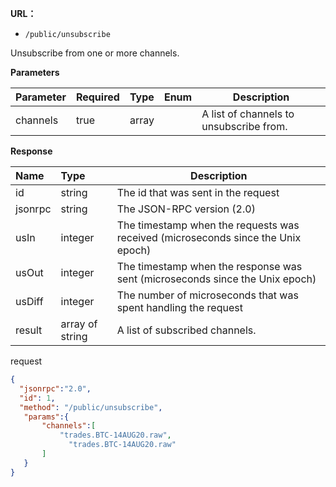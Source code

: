 **URL：** 

- `/public/unsubscribe`

Unsubscribe from one or more channels.

**Parameters** 

| Parameter | Required | Type  | Enum | Description                             |
| :-------- | :------- | :---- | ---- | --------------------------------------- |
| channels  | true     | array |      | A list of channels to unsubscribe from. |



**Response**

| **Name** | **Type**        | **Description**                     |
| :------- | :-------------- | ----------------------------------- |
| id       | string          | The id that was sent in the request |
| jsonrpc  | string          | The JSON-RPC version (2.0)          |
| usIn     | integer         | The timestamp when the requests was received (microseconds since the Unix epoch)                           |
| usOut    | integer         | The timestamp when the response was sent (microseconds since the Unix epoch)                          |
| usDiff   | integer         | The number of microseconds that was spent handling the request                                |
| result   | array of string | A list of subscribed channels.      |

request

```json
{ 
  "jsonrpc":"2.0",
  "id": 1,
  "method": "/public/unsubscribe",
   "params":{
       "channels":[
           "trades.BTC-14AUG20.raw",
         	 "trades.BTC-14AUG20.raw"
       ]
   }
}
```

